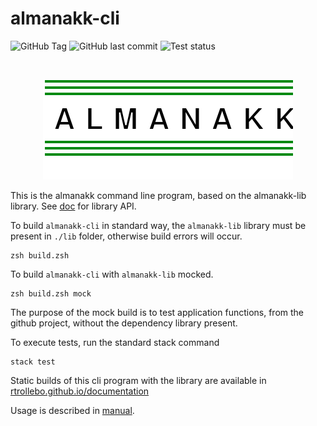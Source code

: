 # almanakk-cli

![GitHub Tag](https://img.shields.io/github/v/tag/rtrollebo/almanakk-cli)
![GitHub last commit](https://img.shields.io/github/last-commit/rtrollebo/almanakk-cli)
![Test status](https://github.com/rtrollebo/almanakk-cli/actions/workflows/workflow.yml/badge.svg)

<br/>
<p align="center">
  <img src="assets/almanakk.svg" alt="almanakk log"/>
</p>

This is the almanakk command line program, based on the almanakk-lib library. See [doc](doc/index.html) for library API. 

To build `almanakk-cli` in standard way, the `almanakk-lib` library must be present in `./lib` folder, otherwise build errors will occur. 

    zsh build.zsh

To build `almanakk-cli` with `almanakk-lib` mocked.

    zsh build.zsh mock

The purpose of the mock build is to test application functions, from the github project, without the dependency library present. 

To execute tests, run the standard stack command

    stack test

Static builds of this cli program with the library are available in [rtrollebo.github.io/documentation](https://rtrollebo.github.io/documentation/)

Usage is described in [manual](manual.md). 